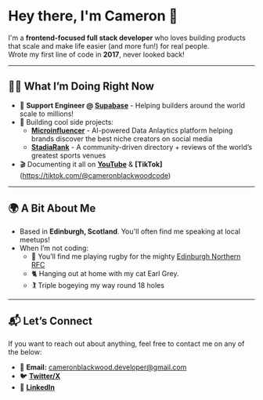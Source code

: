 # Hey there, I'm Cameron 👋

I'm a **frontend-focused full stack developer** who loves building products that scale and make life easier (and more fun!) for real people.  
Wrote my first line of code in **2017**, never looked back!

---

## 👨‍💻 What I’m Doing Right Now

- 💼 **Support Engineer @ [Supabase](https://supabase.com/)** - Helping builders around the world scale to millions!
- 🌱 Building cool side projects:
  - [**Microinfluencer**](https://microinfluencer.club/) - AI-powered Data Anlaytics platform helping brands discover the best niche creators on social media
  - [**StadiaRank**](https://www.stadiarank.com/) - A community-driven directory + reviews of the world’s greatest sports venues
- 🎬 Documenting it all on **[YouTube](https://youtube.com)** & **[TikTok]**(https://tiktok.com/@cameronblackwoodcode)

---

## 🌍 A Bit About Me

- Based in **Edinburgh, Scotland**. You'll often find me speaking at local meetups!
- When I’m not coding:
  - 🏉 You’ll find me playing rugby for the mighty [Edinburgh Northern RFC](https://www.enrfc.co.uk/)  
  - 🐈 Hanging out at home with my cat Earl Grey.
  - 🏌️ Triple bogeying my way round 18 holes  

---

## 📬 Let’s Connect  

If you want to reach out about anything, feel free to contact me on any of the below:

- 📧 **Email:** cameronblackwood.developer@gmail.com  
- 🐦 [**Twitter/X**](https://x.com/CamBlackwood95)
- 💼 [**LinkedIn**](https://www.linkedin.com/in/cameron-blackwood/)



